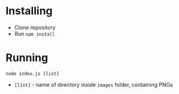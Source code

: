 # Installing
* Clone repository
* Run `npm install`

# Running
`node index.js [list]`
* `[list]` - name of directory inside `images` folder, containing PNGs
